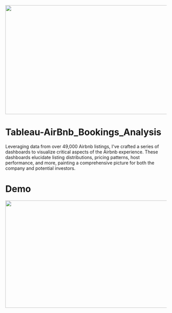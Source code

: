 <p align="center">
  <img src="https://github.com/Tahascommit/Tableau-AirBnb_Bookings_Analysis/blob/ee36a77f58d1a637910423996080bfc0f0d5c2da/assets/Cover_image.png" width="703" height="340">
</p >


# Tableau-AirBnb_Bookings_Analysis

Leveraging data from over 49,000 Airbnb listings, I've crafted a series of dashboards to visualize critical aspects of the Airbnb experience. These dashboards elucidate listing distributions, pricing patterns, host performance, and more, painting a comprehensive picture for both the company and potential investors.

# Demo
<img src="https://github.com/Tahascommit/Tableau-AirBnb_Bookings_Analysis/blob/4ddf1be269b6b8e317abf5a08ff7ad0bff946767/assets/Demo.gif" width="602" height="335">

